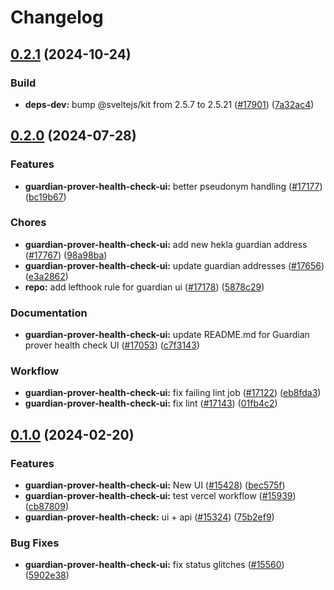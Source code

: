 # Changelog

## [0.2.1](https://github.com/taikoxyz/taiko-mono/compare/guardian-prover-health-check-ui-v0.2.0...guardian-prover-health-check-ui-v0.2.1) (2024-10-24)


### Build

* **deps-dev:** bump @sveltejs/kit from 2.5.7 to 2.5.21 ([#17901](https://github.com/taikoxyz/taiko-mono/issues/17901)) ([7a32ac4](https://github.com/taikoxyz/taiko-mono/commit/7a32ac40a654521c82cb3ff5b6f5af87d0a915a4))

## [0.2.0](https://github.com/taikoxyz/taiko-mono/compare/guardian-prover-health-check-ui-v0.1.0...guardian-prover-health-check-ui-v0.2.0) (2024-07-28)


### Features

* **guardian-prover-health-check-ui:** better pseudonym handling ([#17177](https://github.com/taikoxyz/taiko-mono/issues/17177)) ([bc19b67](https://github.com/taikoxyz/taiko-mono/commit/bc19b677e0d8fb9816489fe3bd2a57ca2adbd1ee))


### Chores

* **guardian-prover-health-check-ui:** add new hekla guardian address ([#17767](https://github.com/taikoxyz/taiko-mono/issues/17767)) ([98a98ba](https://github.com/taikoxyz/taiko-mono/commit/98a98ba105fa7d29185d7bf35bbcfefd7b17d581))
* **guardian-prover-health-check-ui:** update guardian addresses ([#17656](https://github.com/taikoxyz/taiko-mono/issues/17656)) ([e3a2862](https://github.com/taikoxyz/taiko-mono/commit/e3a28628c14a188aa44781f0b9919f365d5835cc))
* **repo:** add lefthook rule for guardian ui ([#17178](https://github.com/taikoxyz/taiko-mono/issues/17178)) ([5878c29](https://github.com/taikoxyz/taiko-mono/commit/5878c291a30bf32a288628f6bdff8d7b592f3149))


### Documentation

* **guardian-prover-health-check-ui:** update README.md for Guardian prover health check UI ([#17053](https://github.com/taikoxyz/taiko-mono/issues/17053)) ([c7f3143](https://github.com/taikoxyz/taiko-mono/commit/c7f3143c763792806de2dffb09d35e756f4cb1e9))


### Workflow

* **guardian-prover-health-check-ui:** fix failing lint job ([#17122](https://github.com/taikoxyz/taiko-mono/issues/17122)) ([eb8fda3](https://github.com/taikoxyz/taiko-mono/commit/eb8fda30e9cd84097d51e4d88137eff11b102e7d))
* **guardian-prover-health-check-ui:** fix lint ([#17143](https://github.com/taikoxyz/taiko-mono/issues/17143)) ([01fb4c2](https://github.com/taikoxyz/taiko-mono/commit/01fb4c2e4955c7a0389556c2f239e8d11c024c1d))

## [0.1.0](https://github.com/taikoxyz/taiko-mono/compare/guardian-prover-health-check-ui-v0.1.0...guardian-prover-health-check-ui-v0.1.0) (2024-02-20)

### Features

- **guardian-prover-health-check-ui:** New UI ([#15428](https://github.com/taikoxyz/taiko-mono/issues/15428)) ([bec575f](https://github.com/taikoxyz/taiko-mono/commit/bec575f03a63e58969e8ee9a492ee7a600f807a3))
- **guardian-prover-health-check-ui:** test vercel workflow ([#15939](https://github.com/taikoxyz/taiko-mono/issues/15939)) ([cb87809](https://github.com/taikoxyz/taiko-mono/commit/cb878091fb8c9535e7c003995a1755e03d5950c3))
- **guardian-prover-health-check:** ui + api ([#15324](https://github.com/taikoxyz/taiko-mono/issues/15324)) ([75b2ef9](https://github.com/taikoxyz/taiko-mono/commit/75b2ef9f9ab9f9651a9d9d55e6bc0ad0fd8d4624))

### Bug Fixes

- **guardian-prover-health-check-ui:** fix status glitches ([#15560](https://github.com/taikoxyz/taiko-mono/issues/15560)) ([5902e38](https://github.com/taikoxyz/taiko-mono/commit/5902e3892225e63df88aa606abcc3e40f0249b6e))
